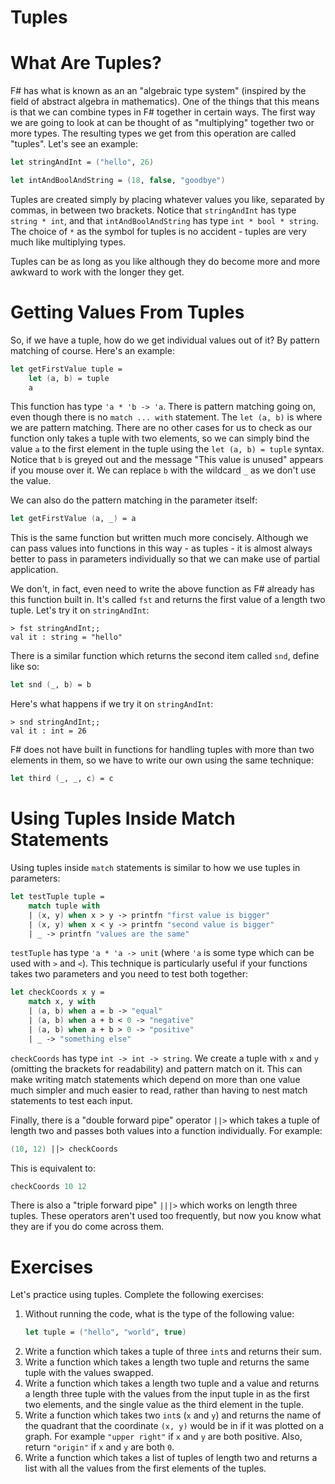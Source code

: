 # Tuples

# What Are Tuples?

F# has what is known as an an "algebraic type system" (inspired by the field of abstract algebra in mathematics). One of the things that this means is that we can combine types in F# together in certain ways. The first way we are going to look at can be thought of as "multiplying" together two or more types. The resulting types we get from this operation are called "tuples". Let's see an example:

```fsharp
let stringAndInt = ("hello", 26)

let intAndBoolAndString = (18, false, "goodbye")
```

Tuples are created simply by placing whatever values you like, separated by commas, in between two brackets. Notice that `stringAndInt` has type `string * int`, and that `intAndBoolAndString` has type `int * bool * string`. The choice of `*` as the symbol for tuples is no accident - tuples are very much like multiplying types.

Tuples can be as long as you like although they do become more and more awkward to work with the longer they get.

# Getting Values From Tuples

So, if we have a tuple, how do we get individual values out of it? By pattern matching of course. Here's an example:

```fsharp
let getFirstValue tuple =
    let (a, b) = tuple
    a
```

This function has type `'a * 'b -> 'a`. There is pattern matching going on, even though there is no `match ... with` statement. The `let (a, b)` is where we are pattern matching. There are no other cases for us to check as our function only takes a tuple with two elements, so we can simply bind the value `a` to the first element in the tuple using the `let (a, b) = tuple` syntax. Notice that `b` is greyed out and the message "This value is unused" appears if you mouse over it. We can replace `b` with the wildcard `_` as we don't use the value.

We can also do the pattern matching in the parameter itself:

```fsharp
let getFirstValue (a, _) = a
```

This is the same function but written much more concisely. Although we can pass values into functions in this way - as tuples - it is almost always better to pass in parameters individually so that we can make use of partial application.

We don't, in fact, even need to write the above function as F# already has this function built in. It's called `fst` and returns the first value of a length two tuple. Let's try it on `stringAndInt`:

```
> fst stringAndInt;;
val it : string = "hello"
```

There is a similar function which returns the second item called `snd`, define like so:

```fsharp
let snd (_, b) = b
```

Here's what happens if we try it on `stringAndInt`:

```
> snd stringAndInt;;
val it : int = 26
```

F# does not have built in functions for handling tuples with more than two elements in them, so we have to write our own using the same technique:

```fsharp
let third (_, _, c) = c
```

# Using Tuples Inside Match Statements

Using tuples inside `match` statements is similar to how we use tuples in parameters:

```fsharp
let testTuple tuple =
    match tuple with
    | (x, y) when x > y -> printfn "first value is bigger"
    | (x, y) when x < y -> printfn "second value is bigger"
    | _ -> printfn "values are the same"
```

`testTuple` has type `'a * 'a -> unit` (where `'a` is some type which can be used with `>` and `<`). This technique is particularly useful if your functions takes two parameters and you need to test both together:

```fsharp
let checkCoords x y =
    match x, y with
    | (a, b) when a = b -> "equal"
    | (a, b) when a + b < 0 -> "negative"
    | (a, b) when a + b > 0 -> "positive"
    | _ -> "something else"
```

`checkCoords` has type `int -> int -> string`. We create a tuple with `x` and `y` (omitting the brackets for readability) and pattern match on it. This can make writing match statements which depend on more than one value much simpler and much easier to read, rather than having to nest match statements to test each input.

Finally, there is a "double forward pipe" operator `||>` which takes a tuple of length two and passes both values into a function individually. For example:

```fsharp
(10, 12) ||> checkCoords
```

This is equivalent to:

```fsharp
checkCoords 10 12
```

There is also a "triple forward pipe" `|||>` which works on length three tuples. These operators aren't used too frequently, but now you know what they are if you do come across them.

# Exercises

Let's practice using tuples. Complete the following exercises:

1. Without running the code, what is the type of the following value:
   ```fsharp
   let tuple = ("hello", "world", true)
   ```
2. Write a function which takes a tuple of three `int`s and returns their sum.
3. Write a function which takes a length two tuple and returns the same tuple with the values swapped.
4. Write a function which takes a length two tuple and a value and returns a length three tuple with the values from the input tuple in as the first two elements, and the single value as the third element in the tuple.
5. Write a function which takes two `int`s (`x` and `y`) and returns the name of the quadrant that the coordinate `(x, y)` would be in if it was plotted on a graph. For example `"upper right"` if `x` and `y` are both positive. Also, return `"origin"` if `x` and `y` are both `0`.
6. Write a function which takes a list of tuples of length two and returns a list with all the values from the first elements of the tuples.
